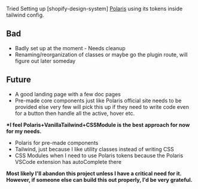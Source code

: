 Tried Setting up [shopify-design-system] [Polaris](https://polaris.shopify.com/tokens) using its tokens inside tailwind config.

## Bad

- Badly set up at the moment - Needs cleanup
- Renaming/reorganization of classes or maybe go the plugin route, will figure out later someday

## Future

- A good landing page with a few doc pages
- Pre-made core components just like Polaris official site needs to be provided else very few will pick this up if they need to write code even for a button then handle all the active, hover etc.

**\*I feel Polaris+VanillaTailwind+CSSModule is the best approach for now for my needs.**

- Polaris for pre-made components
- Tailwind, just because I like utility classes instead of writing CSS
- CSS Modules when I need to use Polaris tokens because the Polaris VSCode extension has autoComplete there

**Most likely I'll abandon this project unless I have a critical need for it. However, if someone else can build this out properly, I'd be very grateful.**
